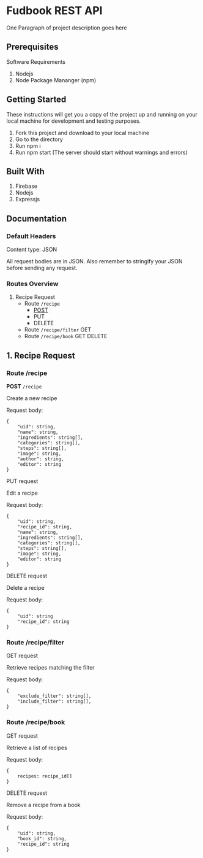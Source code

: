 # Fudbook REST API

One Paragraph of project description goes here

## Prerequisites

Software Requirements
1. Nodejs
2. Node Package Mananger (npm)

## Getting Started

These instructions will get you a copy of the project up and running on your 
local machine for development and testing purposes. 

1. Fork this project and download to your local machine
2. Go to the directory
3. Run npm i
4. Run npm start (The server should start without warnings and errors)

## Built With

1. Firebase
2. Nodejs
3. Expressjs

## Documentation

### Default Headers

Content type: JSON

All request bodies are in JSON. Also remember to stringify your JSON before sending any request.

### Routes Overview

1. Recipe Request
    * Route `/recipe` 
        * [POST](__POST__-`/recipe`)
        * PUT 
        * DELETE
    * Route `/recipe/filter` GET
    * Route `/recipe/book` GET DELETE

## 1. Recipe Request

### Route /recipe

__POST__ `/recipe`

Create a new recipe 

Request body:

```
{
    "uid": string,
    "name": string,
    "ingredients": string[],
    "categories": string[],
    "steps": string[],
    "image": string,
    "author": string,
    "editor": string
}
```

PUT request

Edit a recipe 

Request body:

```
{
    "uid": string,
    "recipe_id": string,
    "name": string,
    "ingredients": string[],
    "categories": string[],
    "steps": string[],
    "image": string,
    "editor": string
}
```

DELETE request

Delete a recipe

Request body:
```
{
    "uid": string
    "recipe_id": string
}
```

### Route /recipe/filter

GET request

Retrieve recipes matching the filter

Request body:
```
{
    "exclude_filter": string[],
    "include_filter": string[],
}
```

### Route /recipe/book

GET request

Retrieve a list of recipes

Request body:
```
{
    recipes: recipe_id[]
}
```

DELETE request

Remove a recipe from a book

Request body:
```
{
    "uid": string,
    "book_id": string,
    "recipe_id": string
}
```